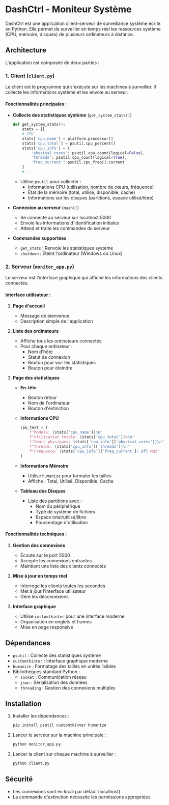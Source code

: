 # DashCtrl - Moniteur Système

DashCtrl est une application client-serveur de surveillance système écrite en Python. Elle permet de surveiller en temps réel les ressources système (CPU, mémoire, disques) de plusieurs ordinateurs à distance.

## Architecture

L'application est composée de deux parties :

### 1. Client (`client.py`)

Le client est le programme qui s'exécute sur les machines à surveiller. Il collecte les informations système et les envoie au serveur.

#### Fonctionnalités principales :

- **Collecte des statistiques système** (`get_system_stats()`)
  ```python
  def get_system_stats():
      stats = {}
      # CPU
      stats['cpu_name'] = platform.processor()
      stats['cpu_total'] = psutil.cpu_percent()
      stats['cpu_info'] = {
          'physical_cores': psutil.cpu_count(logical=False),
          'threads': psutil.cpu_count(logical=True),
          'freq_current': psutil.cpu_freq().current
      }
      # ...
  ```
  - Utilise `psutil` pour collecter :
    - Informations CPU (utilisation, nombre de cœurs, fréquence)
    - État de la mémoire (total, utilisé, disponible, cache)
    - Informations sur les disques (partitions, espace utilisé/libre)

- **Connexion au serveur** (`main()`)
  - Se connecte au serveur sur localhost:5000
  - Envoie les informations d'identification initiales
  - Attend et traite les commandes du serveur

- **Commandes supportées**
  - `get_stats` : Renvoie les statistiques système
  - `shutdown` : Éteint l'ordinateur (Windows ou Linux)

### 2. Serveur (`monitor_app.py`)

Le serveur est l'interface graphique qui affiche les informations des clients connectés.

#### Interface utilisateur :

1. **Page d'accueil**
   - Message de bienvenue
   - Description simple de l'application

2. **Liste des ordinateurs**
   - Affiche tous les ordinateurs connectés
   - Pour chaque ordinateur :
     - Nom d'hôte
     - Statut de connexion
     - Bouton pour voir les statistiques
     - Bouton pour éteindre

3. **Page des statistiques**
   - **En-tête**
     - Bouton retour
     - Nom de l'ordinateur
     - Bouton d'extinction
   
   - **Informations CPU**
     ```python
     cpu_text = (
         f"Modèle: {stats['cpu_name']}\n"
         f"Utilisation totale: {stats['cpu_total']}%\n"
         f"Cœurs physiques: {stats['cpu_info']['physical_cores']}\n"
         f"Threads: {stats['cpu_info']['threads']}\n"
         f"Fréquence: {stats['cpu_info']['freq_current']:.0f} MHz"
     )
     ```
   
   - **Informations Mémoire**
     - Utilise `humanize` pour formater les tailles
     - Affiche : Total, Utilisé, Disponible, Cache
   
   - **Tableau des Disques**
     - Liste des partitions avec :
       - Nom du périphérique
       - Type de système de fichiers
       - Espace total/utilisé/libre
       - Pourcentage d'utilisation

#### Fonctionnalités techniques :

1. **Gestion des connexions**
   - Écoute sur le port 5000
   - Accepte les connexions entrantes
   - Maintient une liste des clients connectés

2. **Mise à jour en temps réel**
   - Interroge les clients toutes les secondes
   - Met à jour l'interface utilisateur
   - Gère les déconnexions

3. **Interface graphique**
   - Utilise `customtkinter` pour une interface moderne
   - Organisation en onglets et frames
   - Mise en page responsive

## Dépendances

- `psutil` : Collecte des statistiques système
- `customtkinter` : Interface graphique moderne
- `humanize` : Formatage des tailles en unités lisibles
- Bibliothèques standard Python :
  - `socket` : Communication réseau
  - `json` : Sérialisation des données
  - `threading` : Gestion des connexions multiples

## Installation

1. Installer les dépendances :
   ```bash
   pip install psutil customtkinter humanize
   ```

2. Lancer le serveur sur la machine principale :
   ```bash
   python monitor_app.py
   ```

3. Lancer le client sur chaque machine à surveiller :
   ```bash
   python client.py
   ```

## Sécurité

- Les connexions sont en local par défaut (localhost)
- La commande d'extinction nécessite les permissions appropriées
